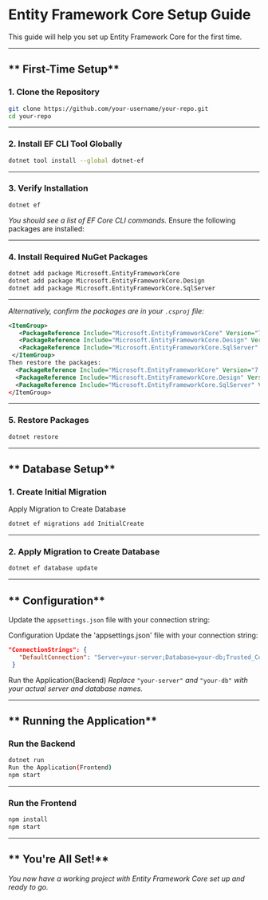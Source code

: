 # **Entity Framework Core Setup Guide**

This guide will help you set up Entity Framework Core for the first time.

---

## ** First-Time Setup**

### **1. Clone the Repository**

```bash
git clone https://github.com/your-username/your-repo.git
cd your-repo
```

---

### **2. Install EF CLI Tool Globally**

```bash
dotnet tool install --global dotnet-ef
```

---

### **3. Verify Installation**

```bash
dotnet ef

```

_You should see a list of EF Core CLI commands._
Ensure the following packages are installed:

---

### **4. Install Required NuGet Packages**

```bash
dotnet add package Microsoft.EntityFrameworkCore
dotnet add package Microsoft.EntityFrameworkCore.Design
dotnet add package Microsoft.EntityFrameworkCore.SqlServer
```

---

_Alternatively, confirm the packages are in your `.csproj` file:_

```xml
<ItemGroup>
   <PackageReference Include="Microsoft.EntityFrameworkCore" Version="7.0.0" />
   <PackageReference Include="Microsoft.EntityFrameworkCore.Design" Version="7.0.0" />
   <PackageReference Include="Microsoft.EntityFrameworkCore.SqlServer" Version="7.0.0" />
 </ItemGroup>
Then restore the packages:
  <PackageReference Include="Microsoft.EntityFrameworkCore" Version="7.0.0" />
  <PackageReference Include="Microsoft.EntityFrameworkCore.Design" Version="7.0.0" />
  <PackageReference Include="Microsoft.EntityFrameworkCore.SqlServer" Version="7.0.0" />
</ItemGroup>
```

---

### **5. Restore Packages**

```bash
dotnet restore
```

---

## ** Database Setup**

### **1. Create Initial Migration**
Apply Migration to Create Database
```bash
dotnet ef migrations add InitialCreate

```

---

### **2. Apply Migration to Create Database**

```bash
dotnet ef database update
```

---

## ** Configuration**

Update the `appsettings.json` file with your connection string:

Configuration
Update the 'appsettings.json' file with your connection string:
```json
"ConnectionStrings": {
   "DefaultConnection": "Server=your-server;Database=your-db;Trusted_Connection=True;"
 }
```

Run the Application(Backend)
_Replace_ `"your-server"` _and_ `"your-db"` _with your actual server and database names._

---

## ** Running the Application**

### **Run the Backend**

```bash
dotnet run
Run the Application(Frontend)
npm start
```

---

### **Run the Frontend**

```bash
npm install
npm start
```

---

## ** You're All Set!**

_You now have a working project with Entity Framework Core set up and ready to go._  
